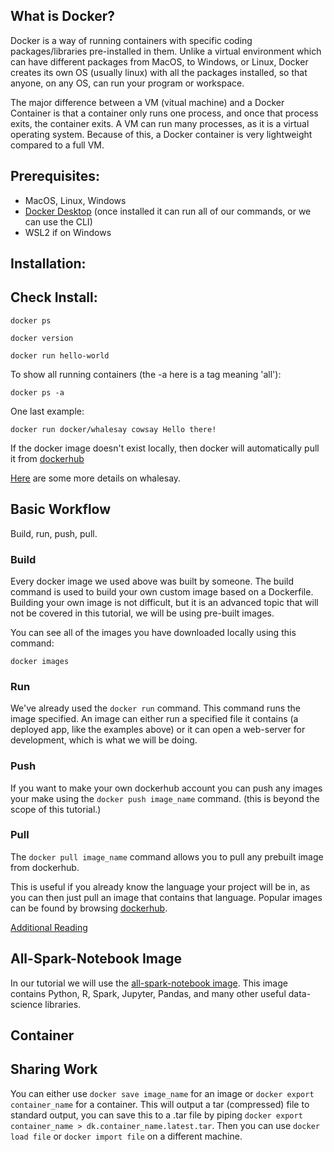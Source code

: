 ## What is Docker?

Docker is a way of running containers with specific coding packages/libraries pre-installed in them. Unlike a virtual environment which can have different packages from MacOS, to Windows, or Linux, Docker creates its own OS (usually linux) with all the packages installed, so that anyone, on any OS, can run your program or workspace. 

The major difference between a VM (vitual machine) and a Docker Container is that a container only runs one process, and once that process exits, the container exits. A VM can run many processes, as it is a virtual operating system. Because of this, a Docker container is very lightweight compared to a full VM.

## Prerequisites:

- MacOS, Linux, Windows
- [Docker Desktop](https://www.docker.com/products/docker-desktop/) (once installed it can run all of our commands, or we can use the CLI)
- WSL2 if on Windows

## Installation:

## Check Install:

```
docker ps 
```
```
docker version
```
```
docker run hello-world
```
To show all running containers (the -a here is a tag meaning 'all'):
```
docker ps -a
```
One last example:
```
docker run docker/whalesay cowsay Hello there!
```
If the docker image doesn't exist locally, then docker will automatically pull it from [dockerhub](https://hub.docker.com/)

[Here](https://hub.docker.com/r/docker/whalesay) are some more details on whalesay.

## Basic Workflow

Build, run, push, pull.

### Build

Every docker image we used above was built by someone. The build command is used to build your own custom image based on a Dockerfile. Building your own image is not difficult, but it is an advanced topic that will not be covered in this tutorial, we will be using pre-built images. 

You can see all of the images you have downloaded locally using this command:
```
docker images
```

### Run

We've already used the ```docker run``` command. This command runs the image specified. An image can either run a specified file it contains (a deployed app, like the examples above) or it can open a web-server for development, which is what we will be doing. 

### Push

If you want to make your own dockerhub account you can push any images your make using the ```docker push image_name``` command. (this is beyond the scope of this tutorial.)

### Pull

The ```docker pull image_name``` command allows you to pull any prebuilt image from dockerhub. 

This is useful if you already know the language your project will be in, as you can then just pull an image that contains that language. Popular images can be found by browsing [dockerhub](https://hub.docker.com/). 

[Additional Reading](https://medium.com/@deepakshakya/beginners-guide-to-use-docker-build-run-push-and-pull-4a132c094d75)

## All-Spark-Notebook Image

In our tutorial we will use the [all-spark-notebook image](https://hub.docker.com/r/jupyter/all-spark-notebook). This image contains Python, R, Spark, Jupyter, Pandas, and many other useful data-science libraries.  


## Container

## Sharing Work

You can either use ```docker save image_name``` for an image or ```docker export container_name``` for a container. This will output a tar (compressed) file to standard output, you can save this to a .tar file by piping ```docker export container_name > dk.container_name.latest.tar```. Then you can use ```docker load file``` or ```docker import file``` on a different machine.
